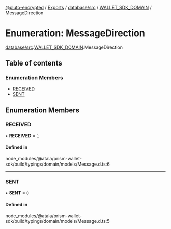 [@pluto-encrypted](../README.md) / [Exports](../modules.md) / [database/src](../modules/database_src.md) / [WALLET\_SDK\_DOMAIN](../modules/database_src.WALLET_SDK_DOMAIN.md) / MessageDirection

# Enumeration: MessageDirection

[database/src](../modules/database_src.md).[WALLET\_SDK\_DOMAIN](../modules/database_src.WALLET_SDK_DOMAIN.md).MessageDirection

## Table of contents

### Enumeration Members

- [RECEIVED](database_src.WALLET_SDK_DOMAIN.MessageDirection.md#received)
- [SENT](database_src.WALLET_SDK_DOMAIN.MessageDirection.md#sent)

## Enumeration Members

### RECEIVED

• **RECEIVED** = ``1``

#### Defined in

node_modules/@atala/prism-wallet-sdk/build/typings/domain/models/Message.d.ts:6

___

### SENT

• **SENT** = ``0``

#### Defined in

node_modules/@atala/prism-wallet-sdk/build/typings/domain/models/Message.d.ts:5

